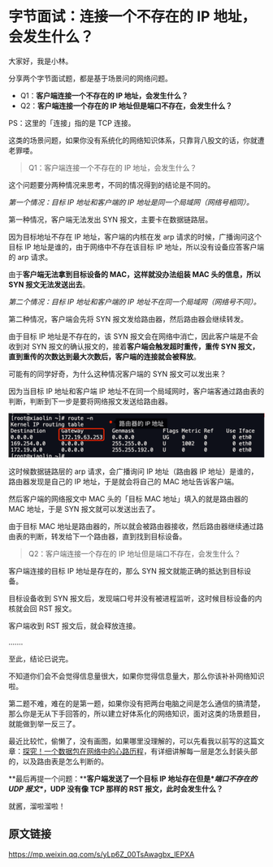# 字节面试：连接一个不存在的 IP 地址，会发生什么？

大家好，我是小林。

分享两个字节面试题，都是基于场景问的网络问题。

- Q1：**客户端连接一个不存在的 IP 地址，会发生什么？**
- Q2：**客户端连接一个存在的 IP 地址但是端口不存在，会发生什么？**

PS：这里的「连接」指的是 TCP 连接。

这类的场景问题，如果你没有系统化的网络知识体系，只靠背八股文的话，你就遭老罪喽。

> Q1：客户端连接一个不存在的 IP 地址，会发生什么？

这个问题要分两种情况来思考，不同的情况得到的结论是不同的。

*第一个情况：目标 IP 地址和客户端的 IP 地址是同一个局域网（网络号相同）。*

第一种情况，客户端无法发出 SYN 报文，主要卡在数据链路层。

因为目标地址不存在 IP 地址，客户端的内核在发 arp 请求的时候，广播询问这个目标 IP 地址是谁的，由于网络中不存在该目标 IP 地址，所以没有设备应答客户端的 arp 请求。

由于**客户端无法拿到目标设备的 MAC，这样就没办法组装 MAC 头的信息，所以 SYN 报文无法发送出去**。

*第二个情况：目标 IP 地址和客户端的 IP 地址不在同一个局域网（网络号不同）。*

第二种情况，客户端会先将 SYN 报文发给路由器，然后路由器会继续转发。

由于目标 IP 地址是不存在的，该 SYN 报文会在网络中消亡，因此客户端是不会收到对 SYN 报文的确认报文的，接着**客户端会触发超时重传，重传 SYN 报文，直到重传的次数达到最大次数后，客户端的连接就会被释放**。

可能有的同学好奇，为什么这种情况客户端的 SYN 报文可以发出来？

因为当目标 IP 地址和客户端 IP 地址不在同一个局域网时，客户端客通过路由表的判断，判断到下一步是要将网络报文发送给路由器。

![image-20231119112551292](%E5%AD%97%E8%8A%82%E9%9D%A2%E8%AF%95%EF%BC%9A%E8%BF%9E%E6%8E%A5%E4%B8%80%E4%B8%AA%E4%B8%8D%E5%AD%98%E5%9C%A8%E7%9A%84%20IP%20%E5%9C%B0%E5%9D%80%EF%BC%8C%E4%BC%9A%E5%8F%91%E7%94%9F%E4%BB%80%E4%B9%88%EF%BC%9F.assets/image-20231119112551292.png)

这时候数据链路层的 arp 请求，会广播询问 IP 地址（路由器 IP 地址）是谁的，路由器发现是自己的 IP 地址，于是就会将自己的 MAC 地址告诉客户端。

然后客户端的网络报文中 MAC 头的「目标 MAC 地址」填入的就是路由器的 MAC 地址，于是 SYN 报文就可以发送出去了。

由于目标 MAC 地址是路由器的，所以就会被路由器接收，然后路由器继续通过路由表的判断，转发给下一个路由器，直到找到目标设备。

> Q2：客户端连接一个存在的 IP 地址但是端口不存在，会发生什么？

客户端连接的目标 IP 地址是存在的，那么 SYN 报文就能正确的抵达到目标设备。

目标设备收到 SYN 报文后，发现端口号并没有被进程监听，这时候目标设备的内核就会回 RST 报文。

客户端收到 RST 报文后，就会释放连接。

.......

至此，结论已说完。

不知道你们会不会觉得信息量很大，如果你觉得信息量大，那么你该补补网络知识啦。

第二题不难，难在的是第一题，如果你没有把两台电脑之间是怎么通信的搞清楚，那么你是无从下手回答的，所以建立好体系化的网络知识，面对这类的场景题目，就能做到举一反三了。

最近比较忙，偷懒了，没有画图，如果哪里没理解的，可以先看我以前写的这篇文章：[探究！一个数据包在网络中的心路历程](http://mp.weixin.qq.com/s?__biz=MzUxODAzNDg4NQ==&mid=2247483989&idx=1&sn=7e2ed852770743d3955ef9d5561fcef3&chksm=f98e46ffcef9cfe98e6c753afac86125b0d5891ca5e63968b5f3a8da4905d14274088f40c34e&scene=21#wechat_redirect)，有详细讲解每一层是怎么封装头部的，以及路由表是怎么判断的。

**最后再提一个问题：****客户端发送了一个目标 IP 地址存在但是\**端口不存在的 UDP 报文\**，UDP 没有像 TCP 那样的 RST 报文，此时会发生什么？**

就酱，溜啦溜啦！

## 原文链接

https://mp.weixin.qq.com/s/yLp6Z_00TsAwagbx_lEPXA